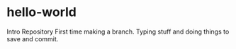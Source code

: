 # hello-world
Intro Repository
First time making a branch.  Typing stuff and doing things to save and commit.  
